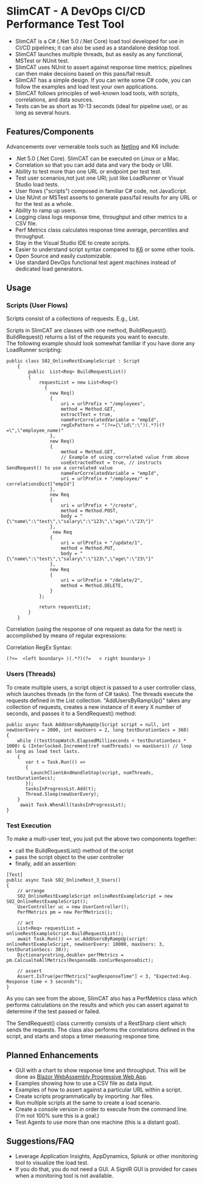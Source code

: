 # SlimCAT - A DevOps CI/CD Performance Test Tool

- SlimCAT is a C# (.Net 5.0 /.Net Core) load tool developed for use in CI/CD pipelines; it can also be used as a standalone desktop tool.
- SlimCAT launches multiple threads, but as easily as any functional, MSTest or NUnit test. 
- SlimCAT uses NUnit to assert against response time metrics; pipelines can then make decsions based on this pass/fail result. 
- SlimCAT has a simple design. If you can write some C# code, you can follow the examples and load test your own applications.
- SlimCAT follows principles of well-known load tools, with scripts, correlations, and data sources.
- Tests can be as short as 10-13 seconds (ideal for pipeline use), or as long as several hours. 

## Features/Components   
Advancements over vernerable tools such as [Netling](https://github.com/hallatore/Netling) and K6 include:
- .Net 5.0 (.Net Core). SlimCAT can be executed on Linux or a Mac.
- Correlation so that you can add data and vary the body or URI.
- Ability to test more than one URL or endpoint per test test. 
- Test user scenarios,not just one URI; just like LoadRunner or Visual Studio load tests.   
- User flows ("scripts") composed in familiar C# code, not JavaScript.
- Use NUnit or MSTest asserts to generate pass/fail results for any URL or for the test as a whole.
- Ability to ramp up users.
- Logging class logs response time, throughput and other metrics to a CSV file.
- Perf Metrics class calculates response time average, percentiles and throughput.
- Stay in the Visual Studio IDE to create scripts. 
- Easier to understand script syntax compared to [K6](https://medium.com/swlh/beginners-guide-to-load-testing-with-k6-ff155885b6db) or some other tools. 
- Open Source and easily customizable.
- Use standard DevOps functional test agent machines instead of dedicated load generators.

## Usage
### Scripts (User Flows)
Scripts consist of a collections of requests. E.g., List<Req>. 

Scripts in SlimCAT are classes with one method, BuildRequest(). BuildRequest() returns a list of the requests you want to execute.  
The following example should look somewhat familiar if you have done any LoadRunner scripting:

```
public class S02_OnlineRestExampleScript : Script
    {
        public  List<Req> BuildRequestList()
        {
            requestList = new List<Req>()
              {
                new Req()
                {
                    uri = urlPrefix + "/employees",
                    method = Method.GET,
                    extractText = true,
                    nameForCorrelatedVariable = "empId",           
                    regExPattern = "(?<={\"id\":\")(.*?)(?=\",\"employee_name)"
                },
                new Req()
                {
                    method = Method.GET,
                    // Example of using correlated value from above
                    useExtractedText = true, // instructs SendRequest() to use a correlated value
                    nameForCorrelatedVariable = "empId",
                    uri = urlPrefix + "/employee/" + correlationsDict["empId"]
                },
                new Req
                {
                    uri = urlPrefix + "/create",
                    method = Method.POST,
                    body = "{\"name\":\"test\",\"salary\":\"123\",\"age\":\"23\"}"
                },
                 new Req
                {
                    uri = urlPrefix + "/update/1",
                    method = Method.PUT,
                    body = "{\"name\":\"test\",\"salary\":\"123\",\"age\":\"23\"}"
                },
                new Req
                {
                    uri = urlPrefix + "/delete/2",
                    method = Method.DELETE,
                }
            };

            return requestList;
        }
    }
```

Correlation (using the response of one request as data for the next) is accomplished by means of regular expressions:   

Correlation RegEx Syntax:  
```
(?<=  <left boundary> )(.*?)(?=   < right boundary> )
```

### Users (Threads)
To create multiple users, a script object is passed to a user controller class, which launches threads (in the form of C# tasks).
The threads execute the requests defined in the List<Req> collection.
"AddUsersByRampUp()" takes any collection of requests, creates a new instance of it every X number of seconds, and passes it to a SendRequest() method:

```
public async Task AddUsersByRampUp(Script script = null, int newUserEvery = 2000, int maxUsers = 2, long testDurationSecs = 360)
{
    while ((testStopWatch.ElapsedMilliseconds < testDurationSecs * 1000) & (Interlocked.Increment(ref numThreads) <= maxUsers)) // loop as long as load test lasts. 
    {
       var t = Task.Run(() =>
       {
         LaunchClientAndHandleStop(script, numThreads, testDurationSecs);
       });
       tasksInProgressLst.Add(t);
       Thread.Sleep(newUserEvery);
    }
     await Task.WhenAll(tasksInProgressLst);
}
```
### Test Execution
To make a multi-user test, you just put the above two components together:   
- call the BuildRequestList() method of the script   
- pass the script object to the user controller  
- finally, add an assertion:  

```
[Test]
public async Task S02_OnlineRest_3_Users()
{
    // arrange
    S02_OnlineRestExampleScript onlineRestExampleScript = new S02_OnlineRestExampleScript();
    UserController uc = new UserController();
    PerfMetrics pm = new PerfMetrics();

    // act
    List<Req> requestList = onlineRestExampleScript.BuildRequestList();    
    await Task.Run(() => uc.AddUsersByRampUp(script: onlineRestExampleScript, newUserEvery: 10000, maxUsers: 3, testDurationSecs: 30));
    Dictionary<string,double> perfMetrics = pm.CalcualteAllMetrics(ResponseDb.conCurResponseDict);

    // assert
    Assert.IsTrue(perfMetrics["avgResponseTime"] < 3, "Expected:Avg. Response time < 3 seconds");
}
```

As you can see from the above, SlimCAT also has a PerfMetrics class which performs calculations on the results and which you can assert against to determine if the test passed or failed.

The SendRequest() class currently consists of a RestSharp client which sends the requests. The class also performs the correlations defined in the script, and starts and stops a timer measuring response time.


## Planned Enhancements
- GUI with a chart to show response time and throughput. This will be done as [Blazor WebAssembly Progressive Web App](https://devblogs.microsoft.com/visualstudio/building-a-progressive-web-app-with-blazor).
- Examples showing how to use a CSV file as data input.
- Examples of how to assert against a particular URL within a script.
- Create scripts programmatically by importing .har files. 
- Run multiple scripts at the same to create a load scenario.
- Create a console version in order to execute from the command line. (I'm not 100% sure this is a goal.)
- Test Agents to use more than one machine (this is a distant goal).

## Suggestions/FAQ
- Leverage Application Insights, AppDynamics, Splunk or other monitoring tool to visualize the load test.
- If you do that, you do not need a GUI. A SignlR GUI is provided for cases when a monitoring tool is not available. 
